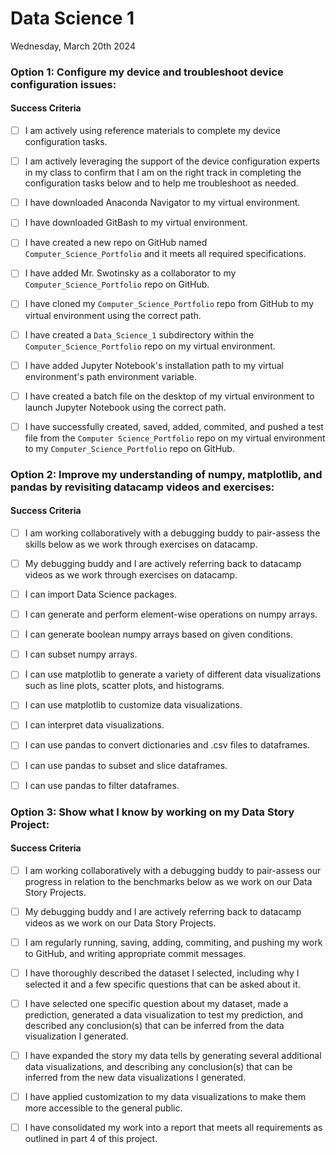 # Data Science 1
Wednesday, March 20th 2024


### Option 1: Configure my device and troubleshoot device configuration issues:
#### Success Criteria
- [ ] I am actively using reference materials to complete my device configuration tasks.
- [ ] I am actively leveraging the support of the device configuration experts in my class to confirm that I am on the right track in completing the configuration tasks below and to help me troubleshoot as needed.
- [ ] I have downloaded Anaconda Navigator to my virtual environment.
- [ ] I have downloaded GitBash to my virtual environment.
- [ ] I have created a new repo on GitHub named `Computer_Science_Portfolio` and it meets all required specifications.
- [ ] I have added Mr. Swotinsky as a collaborator to my `Computer_Science_Portfolio` repo on GitHub.
- [ ] I have cloned my `Computer_Science_Portfolio` repo from GitHub to my virtual environment using the correct path.
- [ ] I have created a `Data_Science_1` subdirectory within the `Computer_Science_Portfolio` repo on my virtual environment.
- [ ] I have added Jupyter Notebook's installation path to my virtual environment's path environment variable.
- [ ] I have created a batch file on the desktop of my virtual environment to launch Jupyter Notebook using the correct path.
- [ ] I have successfully created, saved, added, commited, and pushed a test file from the `Computer Science_Portfolio` repo on my virtual environment to my `Computer_Science_Portfolio` repo on GitHub.



### Option 2: Improve my understanding of numpy, matplotlib, and pandas by revisiting datacamp videos and exercises:
#### Success Criteria
- [ ] I am working collaboratively with a debugging buddy to pair-assess the skills below as we work through exercises on datacamp.
- [ ] My debugging buddy and I are actively referring back to datacamp videos as we work through exercises on datacamp.
- [ ] I can import Data Science packages.
- [ ] I can generate and perform element-wise operations on numpy arrays.
- [ ] I can generate boolean numpy arrays based on given conditions.
- [ ] I can subset numpy arrays.
- [ ] I can use matplotlib to generate a variety of different data visualizations such as line plots, scatter plots, and histograms.
- [ ] I can use matplotlib to customize data visualizations.
- [ ] I can interpret data visualizations.
- [ ] I can use pandas to convert dictionaries and .csv files to dataframes.
- [ ] I can use pandas to subset and slice dataframes.
- [ ] I can use pandas to filter dataframes.


### Option 3: Show what I know by working on my Data Story Project:
#### Success Criteria
- [ ] I am working collaboratively with a debugging buddy to pair-assess our progress in relation to the benchmarks below as we work on our Data Story Projects.
- [ ] My debugging buddy and I are actively referring back to datacamp videos as we work on our Data Story Projects.
- [ ] I am regularly running, saving, adding, commiting, and pushing my work to GitHub, and writing appropriate commit messages.
- [ ] I have thoroughly described the dataset I selected, including why I selected it and a few specific questions that can be asked about it.
- [ ] I have selected one specific question about my dataset, made a prediction, generated a data visualization to test my prediction, and described any conclusion(s) that can be inferred from the data visualization I generated.
- [ ] I have expanded the story my data tells by generating several additional data visualizations, and describing any conclusion(s) that can be inferred from the new data visualizations I generated.
- [ ] I have applied customization to my data visualizations to make them more accessible to the general public.
- [ ] I have consolidated my work into a report that meets all requirements as outlined in part 4 of this project.


